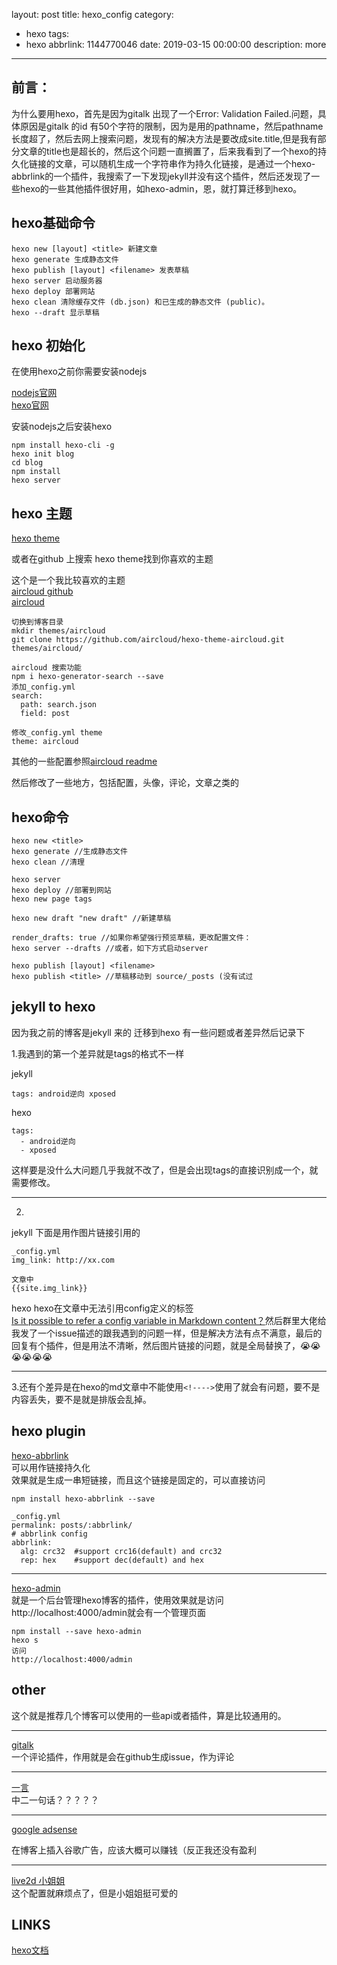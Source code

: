 layout: post
title: hexo_config
category:
  - hexo
tags:
  - hexo
abbrlink: 1144770046
date: 2019-03-15 00:00:00
description: more
---
## 前言：

为什么要用hexo，首先是因为gitalk 出现了一个Error: Validation Failed.问题，具体原因是gitalk 的id 有50个字符的限制，因为是用的pathname，然后pathname长度超了，然后去网上搜索问题，发现有的解决方法是要改成site.title,但是我有部分文章的title也是超长的，然后这个问题一直搁置了，后来我看到了一个hexo的持久化链接的文章，可以随机生成一个字符串作为持久化链接，是通过一个hexo-abbrlink的一个插件，我搜索了一下发现jekyll并没有这个插件，然后还发现了一些hexo的一些其他插件很好用，如hexo-admin，恩，就打算迁移到hexo。  

## hexo基础命令

```
hexo new [layout] <title> 新建文章
hexo generate 生成静态文件
hexo publish [layout] <filename> 发表草稿
hexo server 启动服务器
hexo deploy 部署网站
hexo clean 清除缓存文件 (db.json) 和已生成的静态文件 (public)。
hexo --draft 显示草稿

```

## hexo 初始化

在使用hexo之前你需要安装nodejs  

[nodejs官网](https://nodejs.org/en/)  
[hexo官网](https://hexo.io/zh-cn/)  

安装nodejs之后安装hexo  

	npm install hexo-cli -g
	hexo init blog
	cd blog
	npm install
	hexo server

## hexo 主题

[hexo theme](https://hexo.io/themes/)  

或者在github 上搜索 hexo theme找到你喜欢的主题  

这个是一个我比较喜欢的主题  
[aircloud github](https://github.com/aircloud/hexo-theme-aircloud)  
[aircloud](http://niexiaotao.cn/)  

	切换到博客目录
	mkdir themes/aircloud
	git clone https://github.com/aircloud/hexo-theme-aircloud.git themes/aircloud/

	aircloud 搜索功能
	npm i hexo-generator-search --save
	添加_config.yml
	search:
	  path: search.json
	  field: post

	修改_config.yml theme
	theme: aircloud

其他的一些配置参照[aircloud readme](https://github.com/aircloud/hexo-theme-aircloud/blob/master/readme.md)  

然后修改了一些地方，包括配置，头像，评论，文章之类的  

## hexo命令

	hexo new <title>
	hexo generate //生成静态文件
	hexo clean //清理

	hexo server
	hexo deploy //部署到网站
	hexo new page tags 
    
	hexo new draft "new draft" //新建草稿
    
    render_drafts: true //如果你希望强行预览草稿，更改配置文件：
    hexo server --drafts //或者，如下方式启动server

    hexo publish [layout] <filename>
	hexo publish <title> //草稿移动到 source/_posts (没有试过
  
   

## jekyll to hexo 

因为我之前的博客是jekyll 来的 迁移到hexo 有一些问题或者差异然后记录下  

1.我遇到的第一个差异就是tags的格式不一样  

jekyll  
```
tags: android逆向 xposed
```

hexo  
```
tags: 
  - android逆向 
  - xposed
```
这样要是没什么大问题几乎我就不改了，但是会出现tags的直接识别成一个，就需要修改。  

---

2.
jekyll
下面是用作图片链接引用的  
```
_config.yml
img_link: http://xx.com

文章中
{{site.img_link}}
```
hexo
hexo在文章中无法引用config定义的标签  
[Is it possible to refer a config variable in Markdown content？](https://github.com/hexojs/hexo/issues/2756)然后群里大佬给我发了一个issue描述的跟我遇到的问题一样，但是解决方法有点不满意，最后的回复有个插件，但是用法不清晰，然后图片链接的问题，就是全局替换了，😭😭😭😭😭😭

---

3.还有个差异是在hexo的md文章中不能使用`<!---->`使用了就会有问题，要不是内容丢失，要不是就是排版会乱掉。

## hexo plugin

[hexo-abbrlink](https://github.com/Rozbo/hexo-abbrlink)  
可以用作链接持久化  
效果就是生成一串短链接，而且这个链接是固定的，可以直接访问  
```
npm install hexo-abbrlink --save

_config.yml
permalink: posts/:abbrlink/
# abbrlink config
abbrlink:
  alg: crc32  #support crc16(default) and crc32
  rep: hex    #support dec(default) and hex
```

---
[hexo-admin](https://github.com/jaredly/hexo-admin)  
就是一个后台管理hexo博客的插件，使用效果就是访问http://localhost:4000/admin就会有一个管理页面  
```
npm install --save hexo-admin
hexo s
访问
http://localhost:4000/admin
```

## other 

这个就是推荐几个博客可以使用的一些api或者插件，算是比较通用的。

---

[gitalk](https://github.com/gitalk/gitalk)  
一个评论插件，作用就是会在github生成issue，作为评论  

---

[一言](https://hitokoto.cn/)  
中二一句话？？？？？

---

[google adsense](http://www.google.cn/adsense)  

在博客上插入谷歌广告，应该大概可以赚钱（反正我还没有盈利  

---

[live2d 小姐姐](https://www.live2d.com/ja/)  
这个配置就麻烦点了，但是小姐姐挺可爱的  

## LINKS
[hexo文档](https://hexo.io/zh-cn/docs/)  